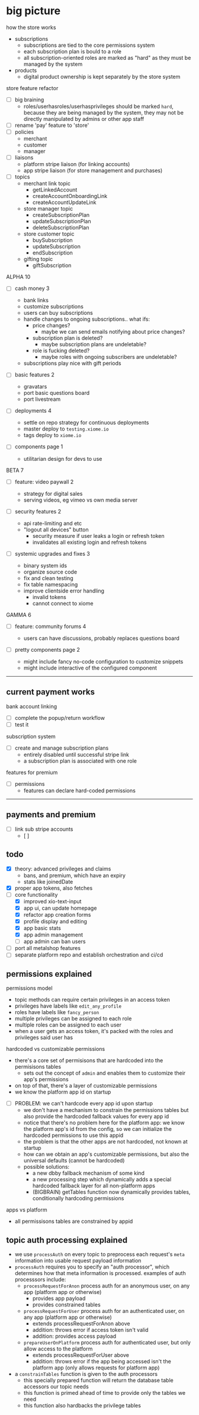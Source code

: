 
# big picture

how the store works
- subscriptions
  - subscriptions are tied to the core permissions system
  - each subscription plan is bould to a role
  - all subscription-oriented roles are marked as "hard" as they must be managed by the system
- products
  - digital product ownership is kept separately by the store system

store feature refactor
- [ ] big braining
  - roles/userhasroles/userhasprivileges should be marked `hard`, because they are being managed by the system, they may not be directly manipulated by admins or other app staff
- [ ] rename 'pay' feature to 'store'
- [ ] policies
  - merchant
  - customer
  - manager
- [ ] liaisons
  - platform stripe liaison (for linking accounts)
  - app stripe liaison (for store management and purchases)
- [ ] topics
  - merchant link topic
    - getLinkedAccount
    - createAccountOnboardingLink
    - createAccountUpdateLink
  - store manager topic
    - createSubscriptionPlan
    - updateSubscriptionPlan
    - deleteSubscriptionPlan
  - store customer topic
    - buySubscription
    - updateSubscription
    - endSubscription
  - gifting topic
    - giftSubscription

ALPHA 10

- [ ] cash money 3
  - bank links
  - customize subscriptions
  - users can buy subscriptions
  - handle changes to ongoing subscriptions.. what ifs:
    - price changes?
      - maybe we can send emails notifying about price changes?
    - subscription plan is deleted?
      - maybe subscription plans are undeletable?
    - role is fucking deleted?
      - maybe roles with ongoing subscribers are undeletable?
  - subscriptions play nice with gift periods

- [ ] basic features 2
  - gravatars
  - port basic questions board
  - port livestream

- [ ] deployments 4
  - settle on repo strategy for continuous deployments
  - master deploy to `testing.xiome.io`
  - tags deploy to `xiome.io`

- [ ] components page 1
  - utilitarian design for devs to use

BETA 7

- [ ] feature: video paywall 2
  - strategy for digital sales
  - serving videos, eg vimeo vs own media server

- [ ] security features 2
  - api rate-limiting and etc
  - "logout all devices" button
    - security measure if user leaks a login or refresh token
    - invalidates all existing login and refresh tokens

- [ ] systemic upgrades and fixes 3
  - binary system ids
  - organize source code
  - fix and clean testing
  - fix table namespacing
  - improve clientside error handling
    - invalid tokens
    - cannot connect to xiome

GAMMA 6

- [ ] feature: community forums 4
  - users can have discussions, probably replaces questions board

- [ ] pretty components page 2
  - might include fancy no-code configuration to customize snippets
  - might include interactive of the configured component







----

## current payment works

bank account linking
- [ ] complete the popup/return workflow
- [ ] test it

subscription system
- [ ] create and manage subscription plans
  - entirely disabled until successful stripe link
  - a subscription plan is associated with one role

features for premium
- [ ] permissions
  - features can declare hard-coded permissions

------

## payments and premium

- [ ] link sub stripe accounts
  - [ ] 

## todo

- [x] theory: advanced privileges and claims
  - bans, and premium, which have an expiry
  - stats like joinedDate
- [x] proper app tokens, also fetches
- [ ] core functionality
  - [x] improved xio-text-input
  - [x] app ui, can update homepage
  - [x] refactor app creation forms
  - [x] profile display and editing
  - [x] app basic stats
  - [x] app admin management
  - [ ] app admin can ban users
- [ ] port all metalshop features
- [ ] separate platform repo and establish orchestration and ci/cd

## permissions explained

permissions model
- topic methods can require certain privileges in an access token
- privileges have labels like `edit_any_profile`
- roles have labels like `fancy_person`
- multiple privileges can be assigned to each role
- multiple roles can be assigned to each user
- when a user gets an access token, it's packed with the roles and privileges said user has

hardcoded vs customizable permissions
- there's a core set of permisisons that are hardcoded into the permisisons tables
  - sets out the concept of `admin` and enables them to customize their app's permissions
- on top of that, there's a layer of customizable permissions
- we know the platform app id on startup
- [ ] PROBLEM: we can't hardcode every app id upon startup
  - we don't have a mechanism to constrain the permissions tables but also provide the hardcoded fallback values for every app id
  - notice that there's no problem here for the platform app: we know the platform app's id from the config, so we can initialize the hardcoded permissions to use this appid
  - the problem is that the other apps are not hardcoded, not known at startup
  - how can we obtain an app's customizable permissions, but also the universal defaults (cannot be hardcoded)
  - possible solutions:
    - a new dbby fallback mechanism of some kind
    - a new processing step which dynamically adds a special hardcoded fallback layer for all non-platform apps
    - (BIGBRAIN) getTables function now dynamically provides tables, conditionally hardcoding permissions

apps vs platform
- all permissisons tables are constrained by appid

## topic auth processing explained

- we use `processAuth` on every topic to preprocess each request's `meta` information into usable request payload information
- `processAuth` requires you to specify an "auth processor", which determines how that meta information is processed. examples of auth processsors include:
  - `processRequestForAnon` process auth for an anonymous user, on any app (platform app or otherwise)
    - provides app payload
    - provides constrained tables
  - `processRequestForUser` process auth for an authenticated user, on any app (platform app or otherwise)
    - extends processRequestForAnon above
    - addition: throws error if access token isn't valid
    - addition: provides access payload
  - `prepareUserOnPlatform` process auth for authenticated user, but only allow access to the platform
    - extends processRequestForUser above
    - addition: throws error if the app being accessed isn't the platform app (only allows requests for platform app)
- a `constrainTables` function is given to the auth processors
  - this specially prepared function will return the database table accessors our topic needs
  - this function is primed ahead of time to provide only the tables we need
  - this function also hardbacks the privilege tables
